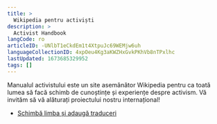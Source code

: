 ```yaml
---
title: >
  Wikipedia pentru activiști
description: >
  Activist Handbook
langCode: ro
articleID: -UNlbT1eCkdEm1t4XtpuJc69WEMjw6uh
languageCollectionID: 4xpOeu4Kg3aKWZHxGvkPKhVb8nTPxlhc
lastUpdated: 1673685329952
tags: []
---
```


Manualul activistului este un site asemănător Wikipedia pentru ca toată lumea să facă schimb de cunoștințe și experiențe despre activism. Vă invităm să vă alăturați proiectului nostru internațional!

-   [Schimbă limba și adaugă traduceri](/ro/ajutor/schimbă-limba-și-adaugă-traduceri)